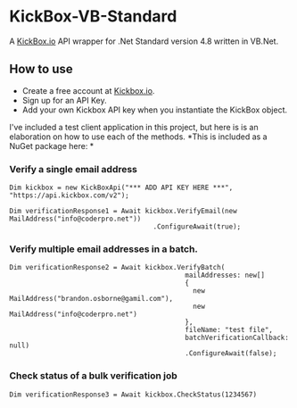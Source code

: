 # KickBox-VB-Standard
A [KickBox.io](https://kickbox.io) API wrapper for .Net Standard version 4.8 written in VB.Net.

## How to use

- Create a free account at [Kickbox.io](https://kickbox.io).
- Sign up for an API Key.
- Add your own Kickbox API key when you instantiate the KickBox object.

I've included a test client application in this project, but here is is an elaboration on how to use each of the methods.
*This is included as a NuGet package here: *
### Verify a single email address

```vbnet
Dim kickbox = new KickBoxApi("*** ADD API KEY HERE ***", "https://api.kickbox.com/v2");

Dim verificationResponse1 = Await kickbox.VerifyEmail(new MailAddress("info@coderpro.net"))
                                    .ConfigureAwait(true);
```

### Verify multiple email addresses in a batch.

```vbnet
Dim verificationResponse2 = Await kickbox.VerifyBatch(
                                            mailAddresses: new[]
                                            {
                                              new MailAddress("brandon.osborne@gamil.com"),
                                              new MailAddress("info@coderpro.net")
                                            },
                                            fileName: "test file",
                                            batchVerificationCallback: null)
                                            .ConfigureAwait(false);
```

### Check status of a bulk verification job

```vbnet
Dim verificationResponse3 = Await kickbox.CheckStatus(1234567)
